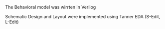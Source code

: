 The Behavioral model was wirrten in Verilog

Schematic Design and Layout were implemented using Tanner EDA (S-Edit, L-Edit)
